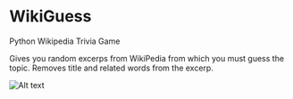 # WikiGuess
Python Wikipedia Trivia Game

Gives you random excerps from WikiPedia from which you must guess the topic. Removes title and related words from the excerp.

![Alt text](https://i.gyazo.com/0dd65caafd036b08d621315f984d015f.png "WikiGuess")

